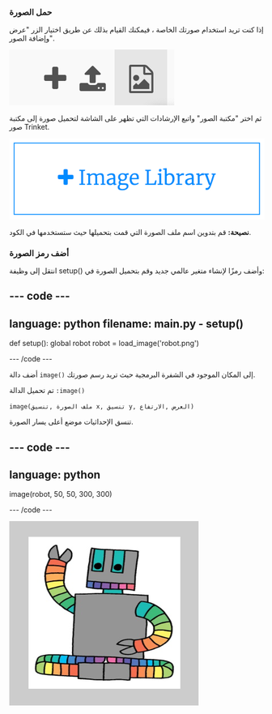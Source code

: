 ### حمل الصورة

إذا كنت تريد استخدام صورتك الخاصة ، فيمكنك القيام بذلك عن طريق اختيار الزر "عرض وإضافة الصور".

![علامة زائد ورمز تحميل ورمز صورة. يتم تمييز رمز الصورة.](images/trinket_image.png)

ثم اختر "مكتبة الصور" واتبع الإرشادات التي تظهر على الشاشة لتحميل صورة إلى مكتبة صور Trinket.

![زر به علامة الجمع وعليه عبارة "مكتبة الصور".](images/trinket_image_library.png)

**نصيحة:** قم بتدوين اسم ملف الصورة التي قمت بتحميلها حيث ستستخدمها في الكود.

### أضف رمز الصورة

انتقل إلى وظيفة setup() وأضف رمزًا لإنشاء متغير عالمي جديد وقم بتحميل الصورة في:

--- code ---
---
language: python 
filename: main.py - setup()
---

def setup(): 
  global robot 
  robot = load_image('robot.png')

--- /code ---

أضف دالة `image()` إلى المكان الموجود في الشفرة البرمجية حيث تريد رسم صورتك.

تم تحميل الدالة `:image()`

`image(ملف الصورة ,تنسيق x, تنسيق y, العرض ,الارتفاع)`

تنسق الإحداثيات موضع أعلى يسار الصورة.

--- code ---
---
language: python
---

  image(robot, 50, 50, 300, 300)

--- /code ---

![منطقة الكود ومنطقة الإخراج مع صورة الروبوت المعروضة.](images/inserted-robot.png)
